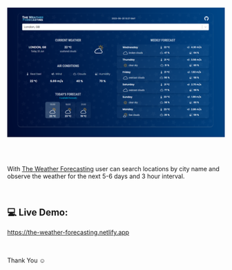 ![Application screenshot](./public/screenshot.png)

<br/>
<br/>

With [The Weather Forecasting](https://the-weather-forecasting.netlify.app) user can search locations by city name and observe the weather for the next 5-6 days and 3 hour interval.

<br/>

## 💻 Live Demo:

https://the-weather-forecasting.netlify.app

<br/>

<br/>
Thank You ☺
